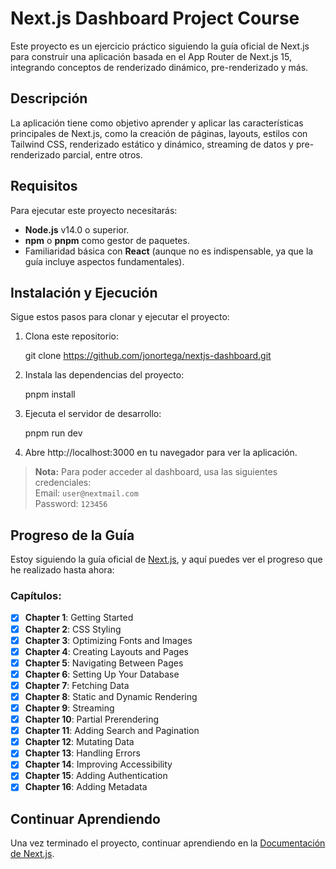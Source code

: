 # Next.js Dashboard Project Course

Este proyecto es un ejercicio práctico siguiendo la guía oficial de Next.js para construir una aplicación basada en el App Router de Next.js 15, integrando conceptos de renderizado dinámico, pre-renderizado y más. 

## Descripción

La aplicación tiene como objetivo aprender y aplicar las características principales de Next.js, como la creación de páginas, layouts, estilos con Tailwind CSS, renderizado estático y dinámico, streaming de datos y pre-renderizado parcial, entre otros.

## Requisitos

Para ejecutar este proyecto necesitarás:

- **Node.js** v14.0 o superior.
- **npm** o **pnpm** como gestor de paquetes.
- Familiaridad básica con **React** (aunque no es indispensable, ya que la guía incluye aspectos fundamentales).

## Instalación y Ejecución

Sigue estos pasos para clonar y ejecutar el proyecto:

1. Clona este repositorio:

   git clone https://github.com/jonortega/nextjs-dashboard.git

2. Instala las dependencias del proyecto:

   pnpm install

3. Ejecuta el servidor de desarrollo:

   pnpm run dev

4. Abre http://localhost:3000 en tu navegador para ver la aplicación.

> **Nota:** Para poder acceder al dashboard, usa las siguientes credenciales:  
> Email: `user@nextmail.com`  
> Password: `123456`

## Progreso de la Guía

Estoy siguiendo la guía oficial de [Next.js](https://nextjs.org/learn/foundations/about-nextjs), y aquí puedes ver el progreso que he realizado hasta ahora:

### Capítulos:
- [x] **Chapter 1**: Getting Started
- [x] **Chapter 2**: CSS Styling
- [x] **Chapter 3**: Optimizing Fonts and Images
- [x] **Chapter 4**: Creating Layouts and Pages
- [x] **Chapter 5**: Navigating Between Pages
- [x] **Chapter 6**: Setting Up Your Database
- [x] **Chapter 7**: Fetching Data
- [x] **Chapter 8**: Static and Dynamic Rendering
- [x] **Chapter 9**: Streaming
- [x] **Chapter 10**: Partial Prerendering
- [x] **Chapter 11**: Adding Search and Pagination
- [x] **Chapter 12**: Mutating Data
- [x] **Chapter 13**: Handling Errors
- [x] **Chapter 14**: Improving Accessibility
- [x] **Chapter 15**: Adding Authentication
- [x] **Chapter 16**: Adding Metadata

## Continuar Aprendiendo

Una vez terminado el proyecto, continuar aprendiendo en la [Documentación de Next.js](https://nextjs.org/docs).

